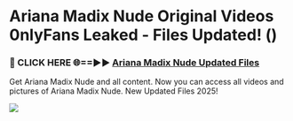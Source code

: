 # Ariana Madix Nude Original Videos 0nlyFans Leaked - Files Updated! ()

<h3>🔴 CLICK HERE 🌐==►► <a href="https://tinyurl.com/2p9ay9w9" rel="nofollow">Ariana Madix Nude Updated Files</a></h3>

Get Ariana Madix Nude and all content. Now you can access all videos and pictures of Ariana Madix Nude. New Updated Files 2025!

[![](https://i.imgur.com/KQgVmj3.gif)](https://tinyurl.com/2p9ay9w9)
